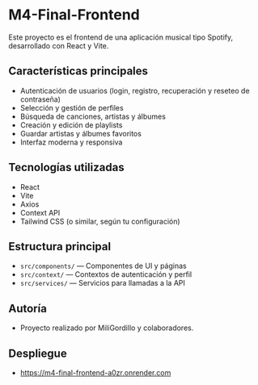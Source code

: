 # M4-Final-Frontend

Este proyecto es el frontend de una aplicación musical tipo Spotify, desarrollado con React y Vite.

## Características principales
- Autenticación de usuarios (login, registro, recuperación y reseteo de contraseña)
- Selección y gestión de perfiles
- Búsqueda de canciones, artistas y álbumes
- Creación y edición de playlists
- Guardar artistas y álbumes favoritos
- Interfaz moderna y responsiva

## Tecnologías utilizadas
- React
- Vite
- Axios
- Context API
- Tailwind CSS (o similar, según tu configuración)

## Estructura principal
- `src/components/` — Componentes de UI y páginas
- `src/context/` — Contextos de autenticación y perfil
- `src/services/` — Servicios para llamadas a la API

## Autoría
- Proyecto realizado por MiliGordillo y colaboradores.

## Despliegue 
- https://m4-final-frontend-a0zr.onrender.com

